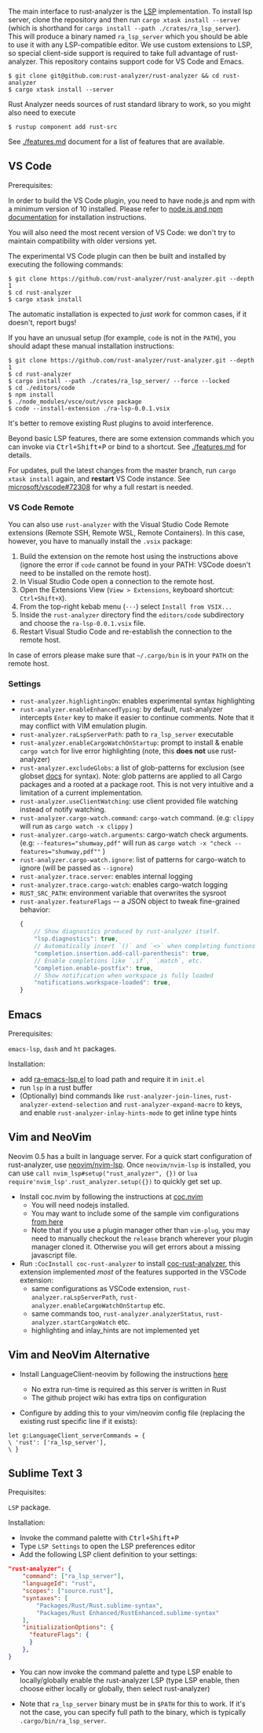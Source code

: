 The main interface to rust-analyzer is the
[LSP](https://microsoft.github.io/language-server-protocol/) implementation. To
install lsp server, clone the repository and then run `cargo xtask install
--server` (which is shorthand for `cargo install --path
./crates/ra_lsp_server`). This will produce a binary named `ra_lsp_server` which
you should be able to use it with any LSP-compatible editor. We use custom
extensions to LSP, so special client-side support is required to take full
advantage of rust-analyzer. This repository contains support code for VS Code
and Emacs.

```
$ git clone git@github.com:rust-analyzer/rust-analyzer && cd rust-analyzer
$ cargo xtask install --server
```
Rust Analyzer needs sources of rust standard library to work, so
you might also need to execute

```
$ rustup component add rust-src
```

See [./features.md](./features.md) document for a list of features that are available.

## VS Code

Prerequisites:

In order to build the VS Code plugin, you need to have node.js and npm with
a minimum version of 10 installed. Please refer to
[node.js and npm documentation](https://nodejs.org) for installation instructions.

You will also need the most recent version of VS Code: we don't try to
maintain compatibility with older versions yet.

The experimental VS Code plugin can then be built and installed by executing the
following commands:

```
$ git clone https://github.com/rust-analyzer/rust-analyzer.git --depth 1
$ cd rust-analyzer
$ cargo xtask install
```

The automatic installation is expected to *just work* for common cases, if it
doesn't, report bugs!

If you have an unusual setup (for example, `code` is not in the `PATH`), you
should adapt these manual installation instructions:

```
$ git clone https://github.com/rust-analyzer/rust-analyzer.git --depth 1
$ cd rust-analyzer
$ cargo install --path ./crates/ra_lsp_server/ --force --locked
$ cd ./editors/code
$ npm install
$ ./node_modules/vsce/out/vsce package
$ code --install-extension ./ra-lsp-0.0.1.vsix
```

It's better to remove existing Rust plugins to avoid interference.

Beyond basic LSP features, there are some extension commands which you can
invoke via <kbd>Ctrl+Shift+P</kbd> or bind to a shortcut. See [./features.md](./features.md)
for details.

For updates, pull the latest changes from the master branch, run `cargo xtask install` again, and **restart** VS Code instance.
See [microsoft/vscode#72308](https://github.com/microsoft/vscode/issues/72308) for why a full restart is needed.

### VS Code Remote

You can also use `rust-analyzer` with the Visual Studio Code Remote extensions
(Remote SSH, Remote WSL, Remote Containers). In this case, however, you have to
manually install the `.vsix` package:

1. Build the extension on the remote host using the instructions above (ignore the
   error if `code` cannot be found in your PATH: VSCode doesn't need to be installed
   on the remote host).
2. In Visual Studio Code open a connection to the remote host.
3. Open the Extensions View (`View > Extensions`, keyboard shortcut: `Ctrl+Shift+X`).
4. From the top-right kebab menu (`···`) select `Install from VSIX...`
5. Inside the `rust-analyzer` directory find the `editors/code` subdirectory and choose
   the `ra-lsp-0.0.1.vsix` file.
6. Restart Visual Studio Code and re-establish the connection to the remote host.

In case of errors please make sure that `~/.cargo/bin` is in your `PATH` on the remote
host.

### Settings

* `rust-analyzer.highlightingOn`: enables experimental syntax highlighting
* `rust-analyzer.enableEnhancedTyping`: by default, rust-analyzer intercepts
  `Enter` key to make it easier to continue comments. Note that it may conflict with VIM emulation plugin.
* `rust-analyzer.raLspServerPath`: path to `ra_lsp_server` executable
* `rust-analyzer.enableCargoWatchOnStartup`: prompt to install & enable `cargo
  watch` for live error highlighting (note, this **does not** use rust-analyzer)
* `rust-analyzer.excludeGlobs`: a list of glob-patterns for exclusion (see globset [docs](https://docs.rs/globset) for syntax).
  Note: glob patterns are applied to all Cargo packages and a rooted at a package root.
  This is not very intuitive and a limitation of a current implementation.
* `rust-analyzer.useClientWatching`: use client provided file watching instead
  of notify watching.
* `rust-analyzer.cargo-watch.command`: `cargo-watch` command. (e.g: `clippy` will run as `cargo watch -x clippy` )
* `rust-analyzer.cargo-watch.arguments`: cargo-watch check arguments.
  (e.g: `--features="shumway,pdf"` will run as `cargo watch -x "check --features="shumway,pdf""` )
* `rust-analyzer.cargo-watch.ignore`: list of patterns for cargo-watch to ignore (will be passed as `--ignore`)
* `rust-analyzer.trace.server`: enables internal logging
* `rust-analyzer.trace.cargo-watch`: enables cargo-watch logging
* `RUST_SRC_PATH`: environment variable that overwrites the sysroot
* `rust-analyzer.featureFlags` -- a JSON object to tweak fine-grained behavior:
   ```js
   {
       // Show diagnostics produced by rust-analyzer itself.
       "lsp.diagnostics": true,
       // Automatically insert `()` and `<>` when completing functions and types.
       "completion.insertion.add-call-parenthesis": true,
       // Enable completions like `.if`, `.match`, etc.
       "completion.enable-postfix": true,
       // Show notification when workspace is fully loaded
       "notifications.workspace-loaded": true,
   }
   ```


## Emacs

Prerequisites:

`emacs-lsp`, `dash` and `ht` packages.

Installation:

* add
[ra-emacs-lsp.el](../../editors/emacs/ra-lsp.el)
to load path and require it in `init.el`
* run `lsp` in a rust buffer
* (Optionally) bind commands like `rust-analyzer-join-lines`, `rust-analyzer-extend-selection` and `rust-analyzer-expand-macro` to keys, and enable `rust-analyzer-inlay-hints-mode` to get inline type hints


## Vim and NeoVim

Neovim 0.5 has a built in language server. For a quick start configuration of
rust-analyzer, use [neovim/nvim-lsp](https://github.com/neovim/nvim-lsp#rust_analyzer).
Once `neovim/nvim-lsp` is installed, you can use `call nvim_lsp#setup("rust_analyzer", {})`
or `lua require'nvim_lsp'.rust_analyzer.setup({})` to quickly get set up.

* Install coc.nvim by following the instructions at [coc.nvim]
  - You will need nodejs installed.
  - You may want to include some of the sample vim configurations [from here][coc-vim-conf]
  - Note that if you use a plugin manager other than `vim-plug`, you may need to manually
    checkout the `release` branch wherever your plugin manager cloned it. Otherwise you will
    get errors about a missing javascript file.
* Run `:CocInstall coc-rust-analyzer` to install [coc-rust-analyzer], this extension implemented _most_ of the features supported in the VSCode extension:
  - same configurations as VSCode extension, `rust-analyzer.raLspServerPath`, `rust-analyzer.enableCargoWatchOnStartup` etc.
  - same commands too, `rust-analyzer.analyzerStatus`, `rust-analyzer.startCargoWatch` etc.
  - highlighting and inlay_hints are not implemented yet

[coc.nvim]: https://github.com/neoclide/coc.nvim
[coc-vim-conf]: https://github.com/neoclide/coc.nvim/#example-vim-configuration
[coc-rust-analyzer]: https://github.com/fannheyward/coc-rust-analyzer

## Vim and NeoVim Alternative

* Install LanguageClient-neovim by following the instructions [here][lang-client-neovim]
  - No extra run-time is required as this server is written in Rust
  - The github project wiki has extra tips on configuration

* Configure by adding this to your vim/neovim config file (replacing the existing rust specific line if it exists):

```
let g:LanguageClient_serverCommands = {
\ 'rust': ['ra_lsp_server'],
\ }
```

[lang-client-neovim]: https://github.com/autozimu/LanguageClient-neovim


## Sublime Text 3

Prequisites:

`LSP` package.

Installation:

* Invoke the command palette with <kbd>Ctrl+Shift+P</kbd>
* Type `LSP Settings` to open the LSP preferences editor
* Add the following LSP client definition to your settings:

```json
"rust-analyzer": {
    "command": ["ra_lsp_server"],
    "languageId": "rust",
    "scopes": ["source.rust"],
    "syntaxes": [
        "Packages/Rust/Rust.sublime-syntax",
        "Packages/Rust Enhanced/RustEnhanced.sublime-syntax"
    ],
    "initializationOptions": {
      "featureFlags": {
      }
    },
}
```

* You can now invoke the command palette and type LSP enable to locally/globally enable the rust-analyzer LSP (type LSP enable, then choose either locally or globally, then select rust-analyzer)

* Note that `ra_lsp_server` binary must be in `$PATH` for this to work. If it's not the case, you can specify full path to the binary, which is typically `.cargo/bin/ra_lsp_server`.
